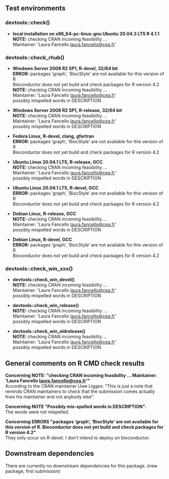 ## Test environments 

### devtools::check()
* **local installation on x86_64-pc-linux-gnu Ubuntu 20.04.3 LTS  R 4.1.1**  
**NOTE:** checking CRAN incoming feasibility ...  
      Maintainer: ‘Laura Fancello <laura.fancello@cea.fr>’  


### devtools::check_rhub()
* **Windows Server 2008 R2 SP1, R-devel, 32/64 bit**   
**ERROR:** packages 'graph', 'BiocStyle' are not available for this version of R  
       Bioconductor does not yet build and check packages for R version 4.2  
**NOTE:** checking CRAN incoming feasibility ...   
       Maintainer: 'Laura Fancello <laura.fancello@cea.fr>'  
       possibly mispelled words in DESCRIPTION  

* **Windows Server 2008 R2 SP1, R-release, 32/64 bit**  
**NOTE:** checking CRAN incoming feasibility ...   
       Maintainer: 'Laura Fancello <laura.fancello@cea.fr>'  
       possibly mispelled words in DESCRIPTION  
       
* **Fedora Linux, R-devel, clang, gfortran**  
**ERROR:** packages ‘graph’, ‘BiocStyle’ are not available for this version of R  
       Bioconductor does not yet build and check packages for R version 4.2  

* **Ubuntu Linux 20.04.1 LTS, R-release, GCC**  
**NOTE:** checking CRAN incoming feasibility ...   
       Maintainer: 'Laura Fancello <laura.fancello@cea.fr>'  
       possibly mispelled words in DESCRIPTION  
       
* **Ubuntu Linux 20.04.1 LTS, R-devel, GCC**  
**ERROR:** packages ‘graph’, ‘BiocStyle’ are not available for this version of R  
       Bioconductor does not yet build and check packages for R version 4.2  

* **Debian Linux, R-release, GCC**  
**NOTE:** checking CRAN incoming feasibility ...   
       Maintainer: 'Laura Fancello <laura.fancello@cea.fr>'  
       possibly mispelled words in DESCRIPTION  
       
* **Debian Linux, R-devel, GCC**  
**ERROR:** packages ‘graph’, ‘BiocStyle’ are not available for this version of R  
       Bioconductor does not yet build and check packages for R version 4.2  

  
### devtools::check_win_xxx()
* **devtools::check_win_devel()**  
**NOTE:** checking CRAN incoming feasibility ...   
       Maintainer: 'Laura Fancello <laura.fancello@cea.fr>'  
       possibly mispelled words in DESCRIPTION  

* **devtools::check_win_release()**  
**NOTE:** checking CRAN incoming feasibility ...   
       Maintainer: 'Laura Fancello <laura.fancello@cea.fr>'  
       possibly mispelled words in DESCRIPTION  

* **devtools::check_win_oldrelease()**  
**NOTE:** checking CRAN incoming feasibility ...   
       Maintainer: 'Laura Fancello <laura.fancello@cea.fr>'  
       possibly mispelled words in DESCRIPTION  


## General comments on R CMD check results
**Concerning NOTE: "checking CRAN incoming feasibility ... Maintainer: 'Laura Fancello <laura.fancello@cea.fr>'"**  
According to the CRAN maintainer Uwe Ligges: "This is just a note that reminds CRAN maintainers to check that the submission comes actually from his maintainer and not anybody else".  
  
**Concerning NOTE "Possibly mis-spelled words in DESCRIPTION".**   
The words were not mispelled.  

**Concerning ERRORS "packages ‘graph’, ‘BiocStyle’ are not available for this version of R. Bioconductor does not yet build and check packages for R version 4.2"**   
They only occur on R-devel. I don't intend to deploy on bioconductor.  

## Downstream dependencies
There are currently no downstream dependencies for this package. (new package, first submission)
